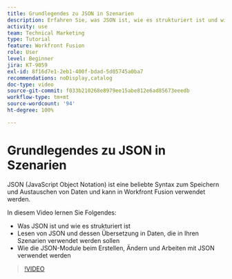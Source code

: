 ```yaml
---
title: Grundlegendes zu JSON in Szenarien
description: Erfahren Sie, was JSON ist, wie es strukturiert ist und wie es in Daten übersetzt wird, die in Ihren Szenarien in [!DNL Adobe Workfront Fusion]verwendet werden können.
activity: use
team: Technical Marketing
type: Tutorial
feature: Workfront Fusion
role: User
level: Beginner
jira: KT-9059
exl-id: 8f16d7e1-2eb1-400f-bdad-5d05745a0ba7
recommendations: noDisplay,catalog
doc-type: video
source-git-commit: f033b210268e8979ee15abe812e6ad85673eeedb
workflow-type: tm+mt
source-wordcount: '94'
ht-degree: 100%

---
```


# Grundlegendes zu JSON in Szenarien

JSON (JavaScript Object Notation) ist eine beliebte Syntax zum Speichern und Austauschen von Daten und kann in Workfront Fusion verwendet werden.

In diesem Video lernen Sie Folgendes:

* Was JSON ist und wie es strukturiert ist
* Lesen von JSON und dessen Übersetzung in Daten, die in Ihren Szenarien verwendet werden sollen
* Wie die JSON-Module beim Erstellen, Ändern und Arbeiten mit JSON verwendet werden

>[!VIDEO](https://video.tv.adobe.com/v/335300/?quality=12&learn=on)
